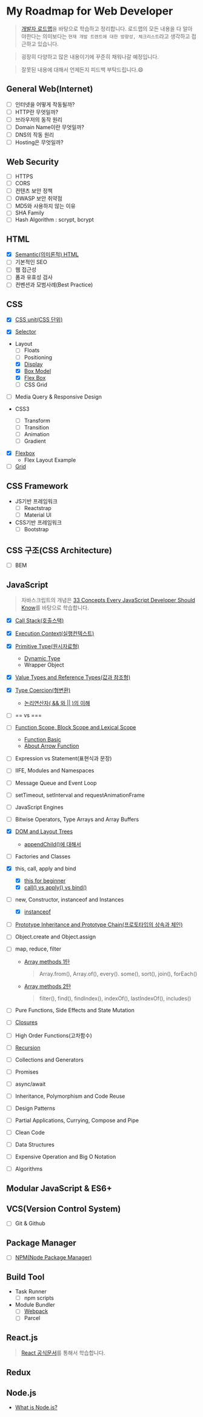 # My Roadmap for Web Developer

> [개발자 로드맵](https://github.com/kamranahmedse/developer-roadmap)을 바탕으로 학습하고 정리합니다. 로드맵의 모든 내용을 다 알아야한다는 의미보다는 `현재 개발 트렌트에 대한 방향성, 체크리스트`라고 생각하고 접근하고 있습니다.

> 굉장히 다양하고 많은 내용이기에 꾸준히 채워나갈 예정입니다.

> 잘못된 내용에 대해서 언제든지 피드백 부탁드립니다.😄

## General Web(Internet)

-   [ ] 인터넷을 어떻게 작동될까?
-   [ ] HTTP란 무엇일까?
-   [ ] 브라우저의 동작 원리
-   [ ] Domain Name이란 무엇일까?
-   [ ] DNS의 작동 원리
-   [ ] Hosting은 무엇일까?

## Web Security

-   [ ] HTTPS
-   [ ] CORS
-   [ ] 컨텐츠 보안 정책
-   [ ] OWASP 보안 취약점
-   [ ] MD5와 사용하지 않는 이유
-   [ ] SHA Family
-   [ ] Hash Algorithm : scrypt, bcrypt

## HTML

-   [x] [Semantic(의미론적) HTML](html/semantic.md)
-   [ ] 기본적인 SEO
-   [ ] 웹 접근성
-   [ ] 폼과 유효성 검사
-   [ ] 컨벤션과 모범사례(Best Practice)

## CSS

-   [x] [CSS unit(CSS 단위)](CSS/css-unit.md)

-   [x] [Selector](CSS/selector.md)

-   Layout
    -   [ ] Floats
    -   [ ] Positioning
    -   [x] [Display](CSS/display.md)
    -   [x] [Box Model](CSS/boxmodel.md)
    -   [x] [Flex Box](CSS/float.md)
    -   [ ] CSS Grid
-   [ ] Media Query & Responsive Design

-   CSS3

    -   [ ] Transform
    -   [ ] Transition
    -   [ ] Animation
    -   [ ] Gradient

-   [x] [Flexbox](CSS/flexbox.md)
    -   Flex Layout Example
-   [ ] [Grid](CSS/grid.md)

## CSS Framework

-   JS기반 프레임워크
    -   [ ] Reactstrap
    -   [ ] Material UI
-   CSS기반 프레임워크
    -   [ ] Bootstrap

## CSS 구조(CSS Architecture)

-   [ ] BEM

## JavaScript

> 자바스크립트의 개념은 [33 Concepts Every JavaScript Developer Should Know](https://github.com/jjanmo/33-js-concepts)를 바탕으로 학습합니다.

-   [x] [Call Stack(호출스택)](JavaScript/33Concepts/callstack.md)

-   [x] [Execution Context(실행컨텍스트)](JavaScript/33Concepts/execution-context.md)

-   [x] [Primitive Type(원시자료형)](JavaScript/33Concepts/primitivetype.md)

    -   [Dynamic Type](JavaScript/33Concepts/dynamicType.md)
    -   Wrapper Object

-   [x] [Value Types and Reference Types(값과 참조형)](JavaScript/33Concepts/valueType-vs-referenceType.md)
-   [x] [Type Coercion(형변환)](JavaScript/33Concepts/coercion.md)

    -   [논리연산자( && 와 || )의 이해](JavaScript/33Concepts/logical_operator.md)

-   [ ] == vs ===
-   [ ] [Function Scope, Block Scope and Lexical Scope](JavaScript/33Concepts/variables_scope_hoisting.md)

    -   [Function Basic](JavaScript/33Concepts/function_basic.md)
    -   [About Arrow Function](JavaScript/33Concepts/arrowfunction.md)

-   [ ] Expression vs Statement(표현식과 문장)
-   [ ] IIFE, Modules and Namespaces
-   [ ] Message Queue and Event Loop
-   [ ] setTimeout, setInterval and requestAnimationFrame
-   [ ] JavaScript Engines
-   [ ] Bitwise Operators, Type Arrays and Array Buffers
-   [x] [DOM and Layout Trees](JavaScript/33Concepts/DOM.md)

    -   [appendChild()에 대해서](JavaScript/appendChild.md)

-   [ ] Factories and Classes
-   [x] this, call, apply and bind

    -   [x] [this for beginner](JavaScript/33Concepts/this.md)
    -   [x] [call() vs apply() vs bind()](JavaScript/33Concepts/call_apply_bind.md)

-   [ ] new, Constructor, instanceof and Instances

    -   [x] [instanceof](JavaScript/33Concepts/instanceof.md)

-   [ ] [Prototype Inheritance and Prototype Chain(프로토타입의 상속과 체인)](JavaScript/33Concepts/prototype.md)
-   [ ] Object.create and Object.assign
-   [ ] map, reduce, filter

    -   [Array methods 1탄](JavaScript/array/arrayMethod1.md)

        > Array.from(), Array.of(), every(). some(), sort(), join(), forEach()

    -   [Array methods 2탄](JavaScript/array/arrayMethod2.md)
        > filter(), find(), findIndex(), indexOf(), lastIndexOf(), includes()

-   [ ] Pure Functions, Side Effects and State Mutation
-   [ ] [Closures](JavaScript/33Concepts/closure.md)
-   [ ] High Order Functions(고차함수)
-   [ ] [Recursion](JavaScript/33Concepts/recursion.md)
-   [ ] Collections and Generators
-   [ ] Promises
-   [ ] async/await
-   [ ] Inheritance, Polymorphism and Code Reuse
-   [ ] Design Patterns
-   [ ] Partial Applications, Currying, Compose and Pipe
-   [ ] Clean Code

-   [ ] Data Structures
-   [ ] Expensive Operation and Big O Notation
-   [ ] Algorithms

## Modular JavaScript & ES6+

## VCS(Version Control System)

-   [ ] Git & Github

## Package Manager

-   [ ] [NPM(Node Package Manager)](PackageManager/NPM.md)

## Build Tool

-   Task Runner
    -   [ ] npm scripts
-   Module Bundler
    -   [ ] [Webpack](Webpack/webpack.md)
    -   [ ] Parcel

## React.js

> [React 공식문서](https://ko.reactjs.org/docs/hello-world.html)를 통해서 학습합니다.

## Redux

## Node.js

-   [What is Node.js?](Node/what-is-node.md)
